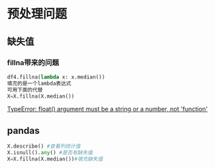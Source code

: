 # 预处理问题

## 缺失值

### fillna带来的问题

```python
df4.fillna(lambda x: x.median())
填充的是一个lambda表达式
可用下面的代替
X=X.fillna(X.median())
```

[TypeError: float() argument must be a string or a number, not 'function'](https://stackoverflow.com/questions/46269795/typeerror-float-argument-must-be-a-string-or-a-number-not-function-pytho)

## pandas

```python
X.describe() #查看列统计值
X.isnull().any() #是否有缺失值
X=X.fillna(X.median())#填充缺失值
```

